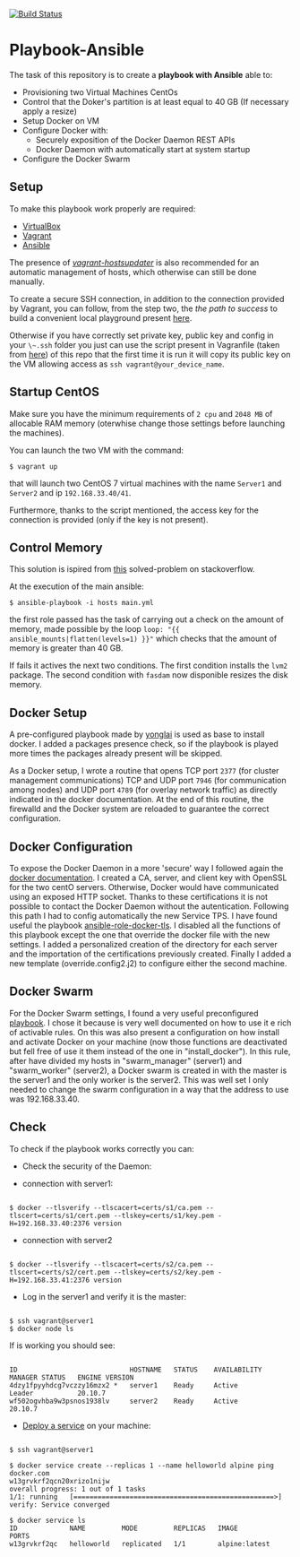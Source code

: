 [![Build Status](https://www.travis-ci.com/attgua/Playbook-Ansible.svg?branch=main)](https://www.travis-ci.com/attgua/Playbook-Ansible)

# Playbook-Ansible
The task of this repository is to create a **playbook with Ansible** able to:

- Provisioning two Virtual Machines CentOs
- Control that the Doker's partition is at least equal to 40 GB (If necessary apply a resize) 
- Setup Docker on VM
- Configure Docker with: <br/>
  - Securely exposition of the Docker Daemon REST APIs <br/>
  - Docker Daemon with automatically start at system startup
- Configure the Docker Swarm

## Setup

To make this playbook work properly are required:

* [VirtualBox](https://www.virtualbox.org/)
* [Vagrant](https://www.ansible.com/)
* [Ansible](https://ansible.com)

The presence of *[vagrant-hostsupdater](https://github.com/agiledivider/vagrant-hostsupdater)* is also recommended for an automatic management of hosts, which otherwise can still be done manually.

To create a secure SSH connection, in addition to the connection provided by Vagrant, you can follow, from the step two, the *the path to success* to build a convenient local playground present [here](https://max.engineer/six-ansible-practices#automate-adding-your-pub-key-to-vms).

Otherwise if you have correctly set private key, public key and config in your `\~.ssh` folder you just can use the script present in Vagranfile (taken from [here](https://stackoverflow.com/questions/30075461/how-do-i-add-my-own-public-key-to-vagrant-vm)) of this repo that the first time it is run it will copy its public key on the VM allowing access as `ssh vagrant@your_device_name`.


## Startup CentOS

Make sure you have the minimum requirements of `2 cpu` and `2048 MB` of allocable RAM memory (oterwhise change those settings before launching the machines).

You can launch the two VM with the command:

```
$ vagrant up

```

that will launch two CentOS 7 virtual machines with the name `Server1` and `Server2` and ip `192.168.33.40/41`. 

Furthermore, thanks to the script mentioned, the access key for the connection is provided (only if the key is not present).

## Control Memory

This solution is ispired from [this](https://stackoverflow.com/questions/26981907/using-ansible-to-manage-disk-space) solved-problem on stackoverflow.

At the execution of the main ansible:
```
$ ansible-playbook -i hosts main.yml
```
the first role passed has the task of carrying out a check on the amount of memory, made possible by the loop `loop: "{{ ansible_mounts|flatten(levels=1) }}"` which checks that the amount of memory is greater than 40 GB.

If fails it actives the next two conditions. 
The first condition installs the `lvm2` package. 
The second condition with `fasdam` now disponible resizes the disk memory.


## Docker Setup

A pre-configured playbook made by [yonglai](https://gist.github.com/yonglai/d4617d6914d5f4eb22e4e5a15c0e9a03) is used as base to install docker.
I added a packages presence check, so if the playbook is played more times the packages already present will be skipped.

As a Docker setup, I wrote a routine that opens TCP port `2377` (for cluster management communications) TCP and UDP port `7946` (for communication among nodes) and UDP port `4789` (for overlay network traffic) as directly indicated in the docker documentation.
At the end of this routine, the firewalld and the Docker system are reloaded to guarantee the correct configuration.

## Docker Configuration

To expose the Docker Daemon in a more 'secure' way I followed again the [docker documentation](http://docs.docker.oeynet.com/engine/security/https/).
I created a CA, server, and client key with OpenSSL for the two centO servers. Otherwise, Docker would have communicated using an exposed HTTP socket.
Thanks to these certifications it is not possible to contact the Docker Daemon without the autentication.
Following this path I had to config automatically the new Service TPS.
I have found useful the playbook [ansible-role-docker-tls](https://github.com/cromarty/ansible-role-docker-tls).
I disabled all the functions of this playbook except the one that override the docker file with the new settings. I added a personalized creation of the directory for each server and the importation of the certifications previously created. Finally I added a new template (override.config2.j2) to configure either the second machine. 


## Docker Swarm

For the Docker Swarm settings, I found a very useful preconfigured [playbook](https://github.com/atosatto/ansible-dockerswarm).
I chose it because is very well documented on how to use it e rich of activable rules.
On this was also present a configuration on how install and activate Docker on your machine (now those functions are deactivated but fell free of use it them instead of the one in "install_docker").
In this rule, after have divided my hosts in "swarm_manager" (server1) and "swarm_worker" (server2), a Docker swarm is created in with the master is the server1 and the only worker is the server2. This was well set I only needed to change the swarm configuration in a way that the address to use was 192.168.33.40.


## Check 

To check if the playbook works correctly you can:

* Check the security of the Daemon:

 - connection with server1:
```

$ docker --tlsverify --tlscacert=certs/s1/ca.pem --tlscert=certs/s1/cert.pem --tlskey=certs/s1/key.pem -H=192.168.33.40:2376 version

```
- connection with server2

```

$ docker --tlsverify --tlscacert=certs/s2/ca.pem --tlscert=certs/s2/cert.pem --tlskey=certs/s2/key.pem -H=192.168.33.41:2376 version 

```

* Log in the server1 and verify it is the master:

```

$ ssh vagrant@server1
$ docker node ls

```

If is working you should see:
```

ID                            HOSTNAME   STATUS    AVAILABILITY   MANAGER STATUS   ENGINE VERSION
4dzy1fpyyhdcg7vczzy16mzx2 *   server1    Ready     Active         Leader           20.10.7
wf502ogvhba9w3psnos1938lv     server2    Ready     Active                          20.10.7

```

* [Deploy a service](https://docs.docker.com/engine/swarm/swarm-tutorial/deploy-service/) on your machine: 

```

$ ssh vagrant@server1

$ docker service create --replicas 1 --name helloworld alpine ping docker.com
w13grvkrf2qcn20xrizo1nijw
overall progress: 1 out of 1 tasks 
1/1: running   [==================================================>] 
verify: Service converged 

$ docker service ls
ID             NAME         MODE         REPLICAS   IMAGE           PORTS
w13grvkrf2qc   helloworld   replicated   1/1        alpine:latest   


```
 






